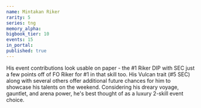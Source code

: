 ```yaml
---
name: Mintakan Riker
rarity: 5
series: tng
memory_alpha:
bigbook_tier: 10
events: 15
in_portal:
published: true
---
```


His event contributions look usable on paper - the #1 Riker DIP with SEC just a few points off of FO Riker for #1 in that skill too. His Vulcan trait (#5 SEC) along with several others offer additional future chances for him to showcase his talents on the weekend. Considering his dreary voyage, gauntlet, and arena power, he's best thought of as a luxury 2-skill event choice.
